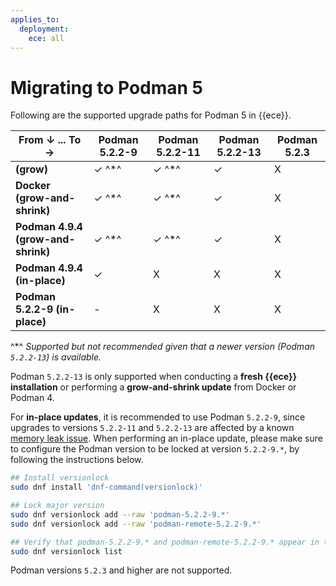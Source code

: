 ```yaml
---
applies_to:
  deployment:
    ece: all
---
```

# Migrating to Podman 5

Following are the supported upgrade paths for Podman 5 in {{ece}}.

| **From ↓** ...       **To →**           | Podman 5.2.2-9 | Podman 5.2.2-11 | Podman 5.2.2-13 | Podman 5.2.3 |
|-----------------------------------------|----------------|-----------------|-----------------|--------------|
| **<vanilla Linux installation> (grow)** | ✓ ^*^          | ✓ ^*^           | ✓               | X            |
| **Docker (grow-and-shrink)**            | ✓ ^*^          | ✓ ^*^           | ✓               | X            |
| **Podman 4.9.4 (grow-and-shrink)**      | ✓ ^*^          | ✓ ^*^           | ✓               | X            |
| **Podman 4.9.4 (in-place)**             | ✓              | X               | X               | X            |
| **Podman 5.2.2-9 (in-place)**           | -              | X               | X               | X            |




^*^ *Supported but not recommended given that a newer version (Podman `5.2.2-13`) is available.*

Podman `5.2.2-13` is only supported when conducting a **fresh {{ece}} installation** or performing a **grow-and-shrink update** from Docker or Podman 4.

For **in-place updates**, it is recommended to use Podman `5.2.2-9`, since upgrades to versions `5.2.2-11` and `5.2.2-13` are affected by a known [memory leak issue](https://github.com/containers/podman/issues/25473).
When performing an in-place update, please make sure to configure the Podman version to be locked at version `5.2.2-9.*`, by following the instructions below.

```sh
## Install versionlock
sudo dnf install 'dnf-command(versionlock)'

## Lock major version
sudo dnf versionlock add --raw 'podman-5.2.2-9.*'
sudo dnf versionlock add --raw 'podman-remote-5.2.2-9.*'

## Verify that podman-5.2.2-9.* and podman-remote-5.2.2-9.* appear in the output
sudo dnf versionlock list
```

Podman versions `5.2.3` and higher are not supported.